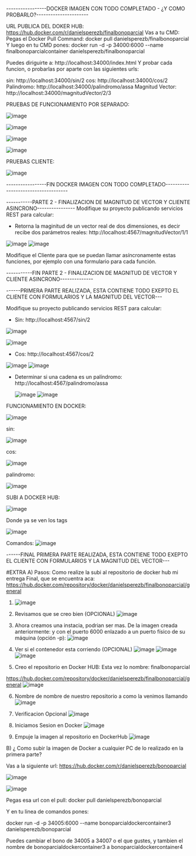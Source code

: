 -----------------DOCKER IMAGEN CON TODO COMPLETADO - ¿Y COMO PROBARLO?----------------------

URL PUBLICA DEL DOKER HUB: https://hub.docker.com/r/danielsperezb/finalbonoparcial
Vas a tu CMD: Pegas el Docker Pull Command: docker pull danielsperezb/finalbonoparcial
Y luego en tu CMD pones: docker run -d -p 34000:6000 --name finalbonoparcialcontainer danielsperezb/finalbonoparcial

Puedes diriguirte a: http://localhost:34000/index.html
Y probar cada funcion, o probarlas por aparte con las siguientes urls:

sin: http://localhost:34000/sin/2
cos: http://localhost:34000/cos/2
Palindromo: http://localhost:34000/palindromo/assa
Magnitud Vector: http://localhost:34000/magnitudVector/2/3

PRUEBAS DE FUNCIONAMIENTO POR SEPARADO:

![image](https://github.com/danielsperezb/BonoParcialArep/assets/101849347/2ff71f78-c566-4a20-940e-73eed7c40f03)

![image](https://github.com/danielsperezb/BonoParcialArep/assets/101849347/551e2272-a721-4705-a94b-0dbd77d7a43b)

![image](https://github.com/danielsperezb/BonoParcialArep/assets/101849347/bee5903a-6edc-4160-b17f-53c341a15622)

![image](https://github.com/danielsperezb/BonoParcialArep/assets/101849347/feacca08-2e16-4045-b654-bca579aa18cd)


PRUEBAS CLIENTE:

![image](https://github.com/danielsperezb/BonoParcialArep/assets/101849347/49590b4a-0a9a-474b-b27b-f75af51dc706)




-----------------FIN  DOCKER IMAGEN CON TODO COMPLETADO------------------------------------

-----------PARTE 2 - FINALIZACION DE MAGNITUD DE VECTOR Y CLIENTE ASINCRONO----------------
Modifique su proyecto publicando servicios REST para calcular:

- Retorna la maginitud de un vector real de dos dimensiones, es decir recibe dos parámetros reales:  http://localhost:4567/magnitudVector/1/1

![image](https://github.com/danielsperezb/BonoParcialArep/assets/101849347/54a4a61b-877c-40d3-945e-26580c8005f8)
![image](https://github.com/danielsperezb/BonoParcialArep/assets/101849347/a0e0d238-9519-4374-a512-bfba9d2c4942)


Modifique el Cliente para que se puedan llamar asíncronamente estas funciones, por ejemplo con una formulario para cada función.

-----------FIN PARTE 2 - FINALIZACION DE MAGNITUD DE VECTOR Y CLIENTE ASINCRONO--------------

------PRIMERA PARTE REALIZADA, ESTA CONTIENE TODO EXEPTO EL CLIENTE CON FORMULARIOS Y LA MAGNITUD DEL VECTOR---

Modifique su proyecto publicando servicios REST para calcular:

- Sin:  http://localhost:4567/sin/2

![image](https://github.com/danielsperezb/BonoParcialArep/assets/101849347/b176e4a3-6a64-4af9-be35-f6b10a2d1577)

![image](https://github.com/danielsperezb/BonoParcialArep/assets/101849347/def8af36-03b2-4f50-ac4a-c3fb39444166)



- Cos: http://localhost:4567/cos/2

![image](https://github.com/danielsperezb/BonoParcialArep/assets/101849347/2320080f-ef90-4d01-bb89-ff5c7c6fc0df)
![image](https://github.com/danielsperezb/BonoParcialArep/assets/101849347/1824602d-c4e2-485e-9b61-45b73df055b4)


- Determinar si una cadena es un palíndromo: http://localhost:4567/palindromo/assa

  ![image](https://github.com/danielsperezb/BonoParcialArep/assets/101849347/1114737d-b2f9-4c09-a39e-80cec0272835)
![image](https://github.com/danielsperezb/BonoParcialArep/assets/101849347/bd27a604-0cec-4e81-a6e5-31f1ea71ff6a)

FUNCIONAMIENTO EN DOCKER:

![image](https://github.com/danielsperezb/BonoParcialArep/assets/101849347/1953a4df-99b8-4126-ab37-fd1e38419c3d)

sin:

![image](https://github.com/danielsperezb/BonoParcialArep/assets/101849347/5c210e27-01e0-4c42-8d34-6859508b0ba7)


cos:

![image](https://github.com/danielsperezb/BonoParcialArep/assets/101849347/5caa9b28-e076-4c54-bba8-2824e6e5ae03)

palindromo:

![image](https://github.com/danielsperezb/BonoParcialArep/assets/101849347/f92fc527-ac66-4c5f-b658-0ffe9fa13884)


SUBI A DOCKER HUB:

![image](https://github.com/danielsperezb/BonoParcialArep/assets/101849347/91042833-d1f3-479e-bb2a-b29f4224db60)

Donde ya se ven los tags

![image](https://github.com/danielsperezb/BonoParcialArep/assets/101849347/b50c33c4-b25f-47a7-9fe3-e3db03fd25d3)

Comandos: 
![image](https://github.com/danielsperezb/BonoParcialArep/assets/101849347/cd6d74ab-c3a8-492c-82e3-66737fb636c6)


------FINAL PRIMERA PARTE REALIZADA, ESTA CONTIENE TODO EXEPTO EL CLIENTE CON FORMULARIOS Y LA MAGNITUD DEL VECTOR---


#EXTRA
A) Pasos: Como realize la subi al repositorio de docker hub mi entrega Final, que se encuentra  aca: https://hub.docker.com/repository/docker/danielsperezb/finalbonoparcial/general

1. ![image](https://github.com/danielsperezb/BonoParcialArep/assets/101849347/835544de-66c0-4f33-89a9-71e15ff1e4d3)
   
2. Revisamos que se creo bien (OPCIONAL)
   ![image](https://github.com/danielsperezb/BonoParcialArep/assets/101849347/41b73234-e2a8-426b-b6d1-7169ab950122)

3. Ahora creamos una instacia, podrian ser mas. De la imagen creada anteriormente: y con el puerto 6000 enlazado a un puerto físico de su máquina (opción -p):
    ![image](https://github.com/danielsperezb/BonoParcialArep/assets/101849347/a041b350-6ed1-4fff-b50c-3fbf03748c76)

4. Ver si el contenedor esta corriendo (OPCIONAL)
   ![image](https://github.com/danielsperezb/BonoParcialArep/assets/101849347/47a92356-365a-4256-a7be-51e92933fe04)
   ![image](https://github.com/danielsperezb/BonoParcialArep/assets/101849347/dfea2d25-ae78-4f76-b7ed-8467f4ec5a0e)
   ![image](https://github.com/danielsperezb/BonoParcialArep/assets/101849347/7e1de94a-1e6b-40e9-a5b8-6d570c8bc99d)

5.  Creo el repositorio en Docker HUB:
  Esta vez lo nombre: finalbonoparcial

https://hub.docker.com/repository/docker/danielsperezb/finalbonoparcial/general
![image](https://github.com/danielsperezb/BonoParcialArep/assets/101849347/d5b641a9-558f-46f9-9205-56e0e17dd9c4)

6. Nombre de nombre de nuestro repositorio a como la venimos llamando
   ![image](https://github.com/danielsperezb/BonoParcialArep/assets/101849347/d923562d-8a30-4382-958f-334dd4aded53)

7. Verificacion Opcional
   ![image](https://github.com/danielsperezb/BonoParcialArep/assets/101849347/dd946c9c-38a3-4c6a-be0a-3076de170a42)

8. Iniciamos Sesion en Docker
   ![image](https://github.com/danielsperezb/BonoParcialArep/assets/101849347/c4a20225-d1fe-4509-90eb-abfd686427ad)

9. Empuje la imagen al repositorio en DockerHub
    ![image](https://github.com/danielsperezb/BonoParcialArep/assets/101849347/2cbe607b-f94d-4051-9041-bbd986acb3bc)





B) ¿ Como subir la imagen de Docker a cualquier PC de lo realizado en la primera parte?

Vas a la siguiente url: https://hub.docker.com/r/danielsperezb/bonoparcial

![image](https://github.com/danielsperezb/BonoParcialArep/assets/101849347/d46af293-1ce2-404e-add5-4f61858d5c42)


![image](https://github.com/danielsperezb/BonoParcialArep/assets/101849347/0a112e1a-f682-4de0-afc2-771888b75b4b)


Pegas esa url con el pull: docker pull danielsperezb/bonoparcial

Y en tu linea de comandos pones:

docker run -d -p 34005:6000 --name bonoparcialdockercontainer3 danielsperezb/bonoparcial

Puedes cambiar el bono de 34005 a 34007 o el que gustes, y tambien el nombre de bonoparcialdockercontainer3 a bonoparcialdockercontainer4


